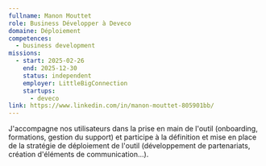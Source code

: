 ```yaml
---
fullname: Manon Mouttet
role: Business Développer à Deveco
domaine: Déploiement
competences:
  - business development
missions:
  - start: 2025-02-26
    end: 2025-12-30
    status: independent
    employer: LittleBigConnection
    startups:
      - deveco
link: https://www.linkedin.com/in/manon-mouttet-805901bb/
---
```

J'accompagne nos utilisateurs dans la prise en main de l'outil (onboarding, formations, gestion du support) et participe à la définition et mise en place de la stratégie de déploiement de l'outil (développement de partenariats, création d'éléments de communication...).